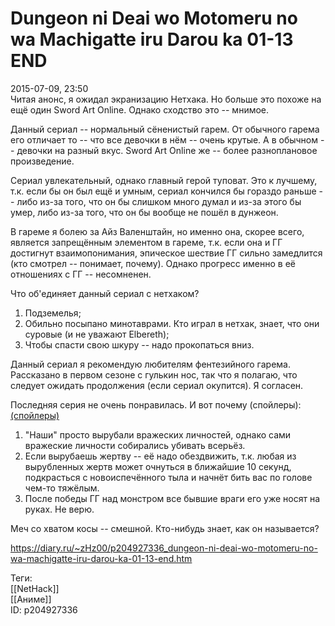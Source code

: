 Dungeon ni Deai wo Motomeru no wa Machigatte iru Darou ka 01-13 END
====================================================================

   
 2015-07-09, 23:50   
  Читая анонс, я ожидал экранизацию Нетхака. Но больше это похоже на ещё один Sword Art Online. Однако сходство это -- мнимое.   
   
 Данный сериал -- нормальный сёненистый гарем. От обычного гарема его отличает то -- что все девочки в нём -- очень крутые. А в обычном -- девочки на разный вкус. Sword Art Online же -- более разноплановое произведение.   
   
 Сериал увлекательный, однако главный герой туповат. Это к лучшему, т.к. если бы он был ещё и умным, сериал кончился бы гораздо раньше -- либо из-за того, что он бы слишком много думал и из-за этого бы умер, либо из-за того, что он бы вообще не пошёл в дунжеон.   
   
 В гареме я болею за Айз Валенштайн, но именно она, скорее всего, является запрещённым элементом в гареме, т.к. если она и ГГ достигнут взаимопонимания, эпическое шествие ГГ сильно замедлится (кто смотрел -- понимает, почему). Однако прогресс именно в её отношениях с ГГ -- несомненен.   
   
 Что об'единяет данный сериал с нетхаком?   
 1) Подземелья;   
 2) Обильно посыпано минотаврами. Кто играл в нетхак, знает, что они суровые (и не уважают Elbereth);   
 3) Чтобы спасти свою шкуру -- надо прокопаться вниз.   
   
 Данный сериал я рекомендую любителям фентезийного гарема. Рассказано в первом сезоне с гулькин нос, так что я полагаю, что следует ожидать продолжения (если сериал окупится). Я согласен.   
   
 Последняя серия не очень понравилась. И вот почему (спойлеры):   
  [(спойлеры)](https://zHz00.diary.ru/p204927336.htm?index=1#linkmore204927336m1)      
 1. "Наши" просто вырубали вражеских личностей, однако сами вражеские личности собирались убивать всерьёз.   
 2. Если вырубаешь жертву -- её надо обездвижить, т.к. любая из вырубленных жертв может очнуться в ближайшие 10 секунд, подкрасться с новоиспечённого тыла и начнёт бить вас по голове чем-то тяжёлым.   
 3. После победы ГГ над монстром все бывшие враги его уже носят на руках. Не верю.     
   
 Меч со хватом косы -- смешной. Кто-нибудь знает, как он называется?   
    
 <https://diary.ru/~zHz00/p204927336_dungeon-ni-deai-wo-motomeru-no-wa-machigatte-iru-darou-ka-01-13-end.htm>   
   
 Теги:   
 [[NetHack]]   
 [[Аниме]]   
 ID: p204927336